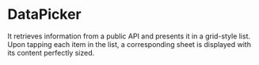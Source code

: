 # DataPicker
It retrieves information from a public API and presents it in a grid-style list. Upon tapping each item in the list, a corresponding sheet is displayed with its content perfectly sized.
